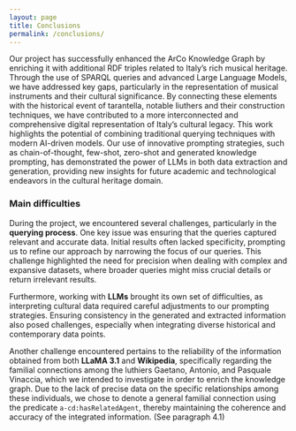 ```yaml
---
layout: page
title: Conclusions
permalink: /conclusions/
---
```


Our project has successfully enhanced the ArCo Knowledge Graph by enriching it with additional RDF triples related to Italy’s rich musical heritage. Through the use of SPARQL queries and advanced Large Language Models, we have addressed key gaps, particularly in the representation of musical instruments and their cultural significance. By connecting these elements with the historical event of tarantella, notable liuthers and their construction techniques, we have contributed to a more interconnected and comprehensive digital representation of Italy’s cultural legacy. This work highlights the potential of combining traditional querying techniques with modern AI-driven models. Our use of innovative prompting strategies, such as chain-of-thought, few-shot, zero-shot and generated knowledge prompting, has demonstrated the power of LLMs in both data extraction and generation, providing new insights for future academic and technological endeavors in the cultural heritage domain. 

### Main difficulties
During the project, we encountered several challenges, particularly in the **querying process**. One key issue was ensuring that the queries captured relevant and accurate data. Initial results often lacked specificity, prompting us to refine our approach by narrowing the focus of our queries. This challenge highlighted the need for precision when dealing with complex and expansive datasets, where broader queries might miss crucial details or return irrelevant results. 

Furthermore, working with **LLMs** brought its own set of difficulties, as interpreting cultural data required careful adjustments to our prompting strategies. Ensuring consistency in the generated and extracted information also posed challenges, especially when integrating diverse historical and contemporary data points. 

Another challenge encountered pertains to the reliability of the information obtained from both **LLaMA 3.1** and **Wikipedia**, specifically regarding the familial connections among the luthiers Gaetano, Antonio, and Pasquale Vinaccia, which we intended to investigate in order to enrich the knowledge graph. Due to the lack of precise data on the specific relationships among these individuals, we chose to denote a general familial connection using the predicate `a-cd:hasRelatedAgent`, thereby maintaining the coherence and accuracy of the integrated information. (See paragraph 4.1)
